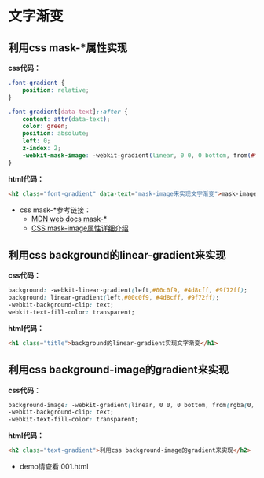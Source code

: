 # 文字渐变
利用css mask-\*属性实现
-

**css代码：**
```css
.font-gradient {
	position: relative;
}

.font-gradient[data-text]::after {
	content: attr(data-text);
	color: green;
	position: absolute;
	left: 0;
	z-index: 2;
	-webkit-mask-image: -webkit-gradient(linear, 0 0, 0 bottom, from(#ff0000), to(rgba(0, 0, 255, 0)));
}
```

**html代码：**
```html
<h2 class="font-gradient" data-text="mask-image来实现文字渐变">mask-image来实现文字渐变</h2>
```

* css mask-*参考链接：
	* [MDN web docs mask-\*](https://developer.mozilla.org/zh-CN/docs/Web/CSS/mask)
	* [CSS mask-image属性详细介绍](https://www.xttblog.com/?p=2349)

利用css background的linear-gradient来实现
-

**css代码：**
```css
background: -webkit-linear-gradient(left,#00c0f9, #4d8cff, #9f72ff);
background: linear-gradient(left,#00c0f9, #4d8cff, #9f72ff);
-webkit-background-clip: text;
webkit-text-fill-color: transparent;
```

**html代码：**
```html
<h1 class="title">background的linear-gradient实现文字渐变</h1>
```

利用css background-image的gradient来实现
-

**css代码：**
```css
background-image: -webkit-gradient(linear, 0 0, 0 bottom, from(rgba(0, 128, 0, 1)), to(rgba(51, 51, 51, 1)));
-webkit-background-clip: text;
-webkit-text-fill-color: transparent;
```

**html代码：**
```html
<h2 class="text-gradient">利用css background-image的gradient来实现</h2>
```

* demo请查看 001.html